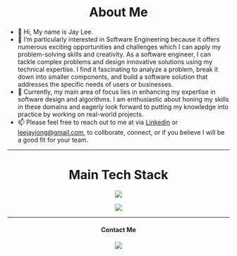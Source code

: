 
<h1 align='center'> About Me</h1>

- 👋 Hi, My name is Jay Lee.
- 👀 I’m particularly interested in Software Engineering because it offers numerous exciting opportunities and challenges which I can apply my problem-solving skills and creativity. As a software engineer, I can tackle complex problems and design innovative solutions using my technical expertise. I find it fascinating to analyze a problem, break it down into smaller components, and build a software solution that addresses the specific needs of users or businesses.
- 🌱 Currently, my main area of focus lies in enhancing my expertise in software design and algorithms. I am enthusiastic about honing my skills in these domains and eagerly look forward to putting my knowledge into practice by working on real-world projects.
- 📫 Please feel free to reach out to me at via [Linkedin](https://www.linkedin.com/in/jayjonglee/) or leejayjong@gmail.com, to collborate, connect, or if you believe I will be a good fit for your team.

<!---
jaylee1021/jaylee1021 is a ✨ special ✨ repository because its `README.md` (this file) appears on your GitHub profile.
You can click the Preview link to take a look at your changes.
--->
<hr />
<div  align='center'>
<h1>
  Main Tech Stack
</h1>
<p align="center">
  <a href="https://skillicons.dev">
    <img src="https://skillicons.dev/icons?i=react,js,py,bootstrap,django,expressjs,nextjs,nodejs,postgresql,mongodb,html,css,git,github&perline=7" />
    
  </a>
</p>
<p >
  <img  src="https://github-readme-stats.vercel.app/api/top-langs/?username=jaylee1021&layout=compact&theme=tokyonight&langs_count=6" />
</p>
<hr />
<h4>
  Contact Me
</h4>
<a href="https://www.linkedin.com/in/jayjonglee/" target="_blank">
   <img src="https://img.shields.io/badge/LinkedIn-0077B5?style=for-the-badge&logo=linkedin&logoColor=0e76a8&color=black">
</a>
</div>
